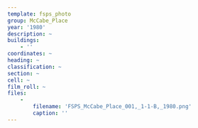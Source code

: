 ```yaml
---
template: fsps_photo
group: McCabe_Place
year: '1980'
description: ~
buildings:
    - ''
coordinates: ~
heading: ~
classification: ~
section: ~
cell: ~
film_roll: ~
files:
    -
        filename: 'FSPS_McCabe_Place_001,_1-1-B,_1980.png'
        caption: ''
---
```

